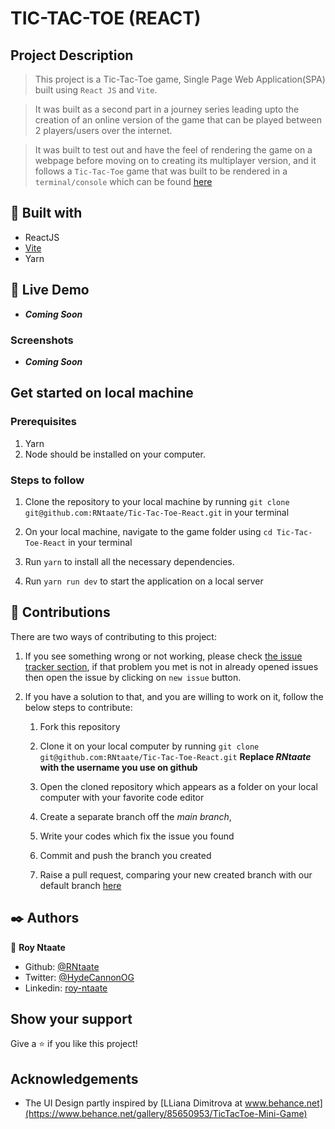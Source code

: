 # TIC-TAC-TOE (REACT)

## Project Description

> This project is a Tic-Tac-Toe game, Single Page Web Application(SPA) built using `React JS` and `Vite`.

> It was built as a second part in a journey series leading upto the creation of an online version of the game that can be played between 2 players/users over the internet.

> It was built to test out and have the feel of rendering the game on a webpage before moving on to creating its multiplayer version, and it follows a `Tic-Tac-Toe` game that was built to be rendered in a `terminal/console` which can be found [here](https://google.com)

## 🔧 Built with

- ReactJS
- [Vite](https://vitejs.dev/)
- Yarn

## 🔴 Live Demo

- _**Coming Soon**_

### Screenshots

- _**Coming Soon**_

## Get started on local machine

### Prerequisites

1. Yarn
2. Node should be installed on your computer.

### Steps to follow

1. Clone the repository to your local machine by running `git clone git@github.com:RNtaate/Tic-Tac-Toe-React.git` in your terminal

1. On your local machine, navigate to the game folder using `cd Tic-Tac-Toe-React` in your terminal

1. Run `yarn` to install all the necessary dependencies.

1. Run `yarn run dev` to start the application on a local server

## 🤝 Contributions

There are two ways of contributing to this project:

1. If you see something wrong or not working, please check [the issue tracker section](https://github.com/RNtaate/Tic-Tac-Toe-React/issues), if that problem you met is not in already opened issues then open the issue by clicking on `new issue` button.

2. If you have a solution to that, and you are willing to work on it, follow the below steps to contribute:

   1. Fork this repository

   1. Clone it on your local computer by running `git clone git@github.com:RNtaate/Tic-Tac-Toe-React.git` **Replace _RNtaate_ with the username you use on github**
   1. Open the cloned repository which appears as a folder on your local computer with your favorite code editor
   1. Create a separate branch off the _main branch_,
   1. Write your codes which fix the issue you found
   1. Commit and push the branch you created
   1. Raise a pull request, comparing your new created branch with our default branch [here](https://github.com/RNtaate/Tic-Tac-Toe-React)

## ✒️ Authors

👤 **Roy Ntaate**

- Github: [@RNtaate](https://github.com/RNtaate)
- Twitter: [@HydeCannonOG](https://twitter.com/HydeCannonOG)
- Linkedin: [roy-ntaate](https://linkedin.com/in/roy-ntaate)

## Show your support

Give a ⭐️ if you like this project!

## Acknowledgements

- The UI Design partly inspired by [LLiana Dimitrova at www.behance.net](https://www.behance.net/gallery/85650953/TicTacToe-Mini-Game)
